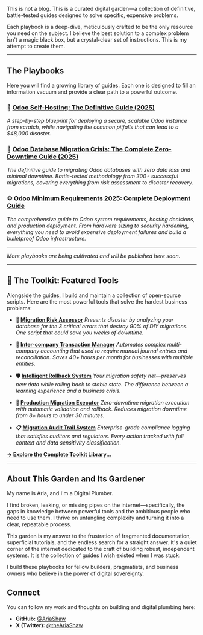 This is not a blog. This is a curated digital garden—a collection of definitive, battle-tested guides designed to solve specific, expensive problems. 

Each playbook is a deep-dive, meticulously crafted to be the only resource you need on the subject. I believe the best solution to a complex problem isn't a magic black box, but a crystal-clear set of instructions. This is my attempt to create them.

---

## The Playbooks

Here you will find a growing library of guides. Each one is designed to fill an information vacuum and provide a clear path to a powerful outcome.

### 📖 [Odoo Self-Hosting: The Definitive Guide (2025)](/odoo-self-hosting-guide/)

*A step-by-step blueprint for deploying a secure, scalable Odoo instance from scratch, while navigating the common pitfalls that can lead to a $48,000 disaster.*

### 🚀 [Odoo Database Migration Crisis: The Complete Zero-Downtime Guide (2025)](/odoo-database-migration-guide/)

*The definitive guide to migrating Odoo databases with zero data loss and minimal downtime. Battle-tested methodology from 300+ successful migrations, covering everything from risk assessment to disaster recovery.*

### ⚙️ [Odoo Minimum Requirements 2025: Complete Deployment Guide](/odoo-minimum-requirements-deployment-guide/)

*The comprehensive guide to Odoo system requirements, hosting decisions, and production deployment. From hardware sizing to security hardening, everything you need to avoid expensive deployment failures and build a bulletproof Odoo infrastructure.*

---
*More playbooks are being cultivated and will be published here soon.*

---

## 🧰 The Toolkit: Featured Tools

Alongside the guides, I build and maintain a collection of open-source scripts. Here are the most powerful tools that solve the hardest business problems:

* **🚨 [Migration Risk Assessor](/scripts/migration_assessment.sh)**
    *Prevents disaster by analyzing your database for the 3 critical errors that destroy 90% of DIY migrations. One script that could save you weeks of downtime.*

* **💼 [Inter-company Transaction Manager](/scripts/intercompany_transaction_manager.py)**
    *Automates complex multi-company accounting that used to require manual journal entries and reconciliation. Saves 40+ hours per month for businesses with multiple entities.*

* **🛡️ [Intelligent Rollback System](/scripts/intelligent_rollback.sh)**
    *Your migration safety net—preserves new data while rolling back to stable state. The difference between a learning experience and a business crisis.*

* **🚀 [Production Migration Executor](/scripts/production_migration.sh)**
    *Zero-downtime migration execution with automatic validation and rollback. Reduces migration downtime from 8+ hours to under 30 minutes.*

* **📋 [Migration Audit Trail System](/scripts/migration_audit_trail.py)**
    *Enterprise-grade compliance logging that satisfies auditors and regulators. Every action tracked with full context and data sensitivity classification.*

**[→ Explore the Complete Toolkit Library...](/toolkit/)**

---

## About This Garden and Its Gardener

My name is Aria, and I'm a Digital Plumber.

I find broken, leaking, or missing pipes on the internet—specifically, the gaps in knowledge between powerful tools and the ambitious people who need to use them. I thrive on untangling complexity and turning it into a clear, repeatable process.

This garden is my answer to the frustration of fragmented documentation, superficial tutorials, and the endless search for a straight answer. It's a quiet corner of the internet dedicated to the craft of building robust, independent systems. It is the collection of guides I wish existed when I was stuck.

I build these playbooks for fellow builders, pragmatists, and business owners who believe in the power of digital sovereignty.

## Connect

You can follow my work and thoughts on building and digital plumbing here:

* **GitHub:** [@AriaShaw](https://github.com/AriaShaw)
* **X (Twitter):** [@theAriaShaw](https://x.com/theAriaShaw) 